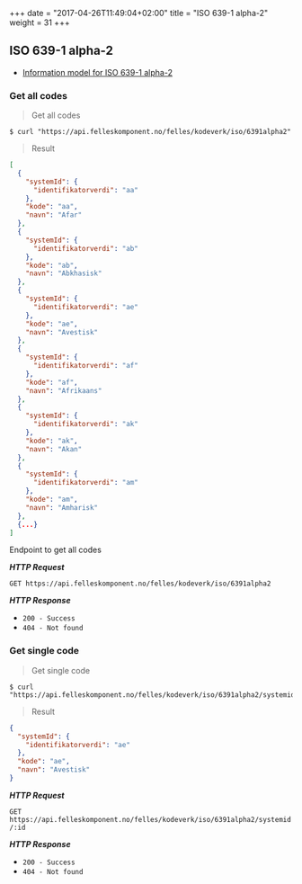+++
date = "2017-04-26T11:49:04+02:00"
title = "ISO 639-1 alpha-2"
weight = 31
+++

## ISO 639-1 alpha-2

<ul class="fa-ul">
  <li><i class="fa-li fa fa-book"></i><a href="https://dokumentasjon.felleskomponent.no/docs/iso_sprak">Information model for ISO 639-1 alpha-2</a></li>
</ul>

### Get all codes

> Get all codes 
 
```shell
$ curl "https://api.felleskomponent.no/felles/kodeverk/iso/6391alpha2"
```

> Result

```json
[
  {
    "systemId": {
      "identifikatorverdi": "aa"
    },
    "kode": "aa",
    "navn": "Afar"
  },
  {
    "systemId": {
      "identifikatorverdi": "ab"
    },
    "kode": "ab",
    "navn": "Abkhasisk"
  },
  {
    "systemId": {
      "identifikatorverdi": "ae"
    },
    "kode": "ae",
    "navn": "Avestisk"
  },
  {
    "systemId": {
      "identifikatorverdi": "af"
    },
    "kode": "af",
    "navn": "Afrikaans"
  },
  {
    "systemId": {
      "identifikatorverdi": "ak"
    },
    "kode": "ak",
    "navn": "Akan"
  },
  {
    "systemId": {
      "identifikatorverdi": "am"
    },
    "kode": "am",
    "navn": "Amharisk"
  },
  {...}
]
```

Endpoint to get all codes

***HTTP Request***

`GET https://api.felleskomponent.no/felles/kodeverk/iso/6391alpha2`

***HTTP Response***

* `200 - Success`
* `404 - Not found`

### Get single code

> Get single code

```shell
$ curl "https://api.felleskomponent.no/felles/kodeverk/iso/6391alpha2/systemid/aa"
```

> Result

```json
{
  "systemId": {
    "identifikatorverdi": "ae"
  },
  "kode": "ae",
  "navn": "Avestisk"
}
```

***HTTP Request***

`GET https://api.felleskomponent.no/felles/kodeverk/iso/6391alpha2/systemid/:id`

***HTTP Response***

* `200 - Success`
* `404 - Not found`
